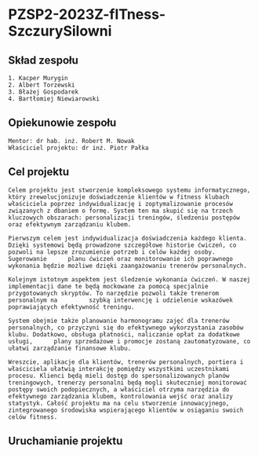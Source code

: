﻿# PZSP2-2023Z-fITness-SzczurySilowni



## Skład zespołu
    1. Kacper Murygin
    2. Albert Torzewski
    3. Błażej Gospodarek
    4. Bartłomiej Niewiarowski

## Opiekunowie zespołu
    Mentor: dr hab. inż. Robert M. Nowak
    Właściciel projektu: dr inż. Piotr Pałka

## Cel projektu
    Celem projektu jest stworzenie kompleksowego systemu informatycznego, który zrewolucjonizuje doświadczenie klientów w fitness klubach właściciela poprzez indywidualizację i zoptymalizowanie procesów              związanych z dbaniem o formę. System ten ma skupić się na trzech kluczowych obszarach: personalizacji treningów, śledzeniu postępów oraz efektywnym zarządzaniu klubem.

    Pierwszym celem jest indywidualizacja doświadczenia każdego klienta. Dzięki systemowi będą prowadzone szczegółowe historie ćwiczeń, co pozwoli na lepsze zrozumienie potrzeb i celów każdej osoby. Sugerowanie      planu ćwiczeń oraz monitorowanie ich poprawnego wykonania będzie możliwe dzięki zaangażowaniu trenerów personalnych.

    Kolejnym istotnym aspektem jest śledzenie wykonania ćwiczeń. W naszej implementacji dane te będą mockowane za pomocą specjalnie przygotowanych skryptów. To narzędzie pozwoli także trenerom personalnym na         szybką interwencję i udzielenie wskazówek poprawiających efektywność treningu.

    System obejmie także planowanie harmonogramu zajęć dla trenerów personalnych, co przyczyni się do efektywnego wykorzystania zasobów klubu. Dodatkowo, obsługa płatności, naliczanie opłat za dodatkowe usługi,      plany sprzedażowe i promocje zostaną zautomatyzowane, co ułatwi zarządzanie finansowe klubu.

    Wreszcie, aplikacje dla klientów, trenerów personalnych, portiera i właściciela ułatwią interakcję pomiędzy wszystkimi uczestnikami procesu. Klienci będą mieli dostęp do spersonalizowanych planów                 treningowych, trenerzy personalni będą mogli skuteczniej monitorować postępy swoich podopiecznych, a właściciel otrzyma narzędzia do efektywnego zarządzania klubem, kontrolowania wejść oraz analizy               statystyk. Całość projektu ma na celu stworzenie innowacyjnego, zintegrowanego środowiska wspierającego klientów w osiąganiu swoich celów fitness.

## Uruchamianie projektu
